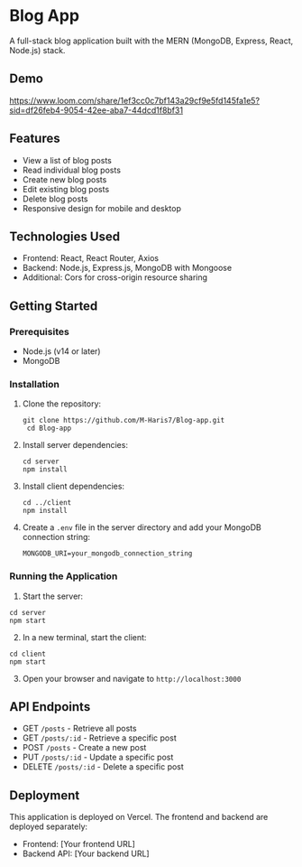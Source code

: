 # Blog App

A full-stack blog application built with the MERN (MongoDB, Express, React, Node.js) stack.

## Demo
https://www.loom.com/share/1ef3cc0c7bf143a29cf9e5fd145fa1e5?sid=df26feb4-9054-42ee-aba7-44dcd1f8bf31

## Features

- View a list of blog posts
- Read individual blog posts
- Create new blog posts
- Edit existing blog posts
- Delete blog posts
- Responsive design for mobile and desktop

## Technologies Used

- Frontend: React, React Router, Axios
- Backend: Node.js, Express.js, MongoDB with Mongoose
- Additional: Cors for cross-origin resource sharing

## Getting Started

### Prerequisites

- Node.js (v14 or later)
- MongoDB

### Installation

1. Clone the repository:
   ```bash:
   git clone https://github.com/M-Haris7/Blog-app.git
    cd Blog-app
   ```
2. Install server dependencies:
   ```bash:
   cd server
   npm install
   ```
3. Install client dependencies:
   ```bash:
   cd ../client
   npm install
   ```
4. Create a `.env` file in the server directory and add your MongoDB connection string:
   ```bash:
   MONGODB_URI=your_mongodb_connection_string
   ```
### Running the Application

1. Start the server:
```bash:
cd server
npm start
```
2. In a new terminal, start the client:
```bash:
cd client
npm start
```
3. Open your browser and navigate to `http://localhost:3000`

## API Endpoints

- GET `/posts` - Retrieve all posts
- GET `/posts/:id` - Retrieve a specific post
- POST `/posts` - Create a new post
- PUT `/posts/:id` - Update a specific post
- DELETE `/posts/:id` - Delete a specific post

## Deployment

This application is deployed on Vercel. The frontend and backend are deployed separately:

- Frontend: [Your frontend URL]
- Backend API: [Your backend URL]


